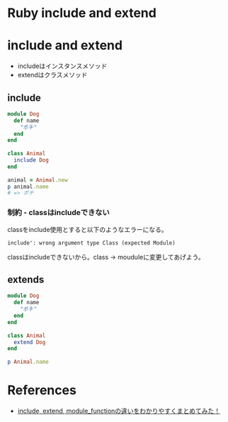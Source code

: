 Ruby include and extend
======================

# include and extend

+ includeはインスタンスメソッド
+ extendはクラスメソッド

## include

```rb
module Dog
  def name
    "ポチ"
  end
end
 
class Animal
  include Dog
end
 
animal = Animal.new
p animal.name
# => ポチ
```

### 制約 - classはincludeできない

classをinclude使用とすると以下のようなエラーになる。

`include': wrong argument type Class (expected Module)`

classはincludeできないから。class -> mouduleに変更してあげよう。

## extends

```rb
module Dog
  def name
    "ポチ"
  end
end
 
class Animal
  extend Dog
end
 
p Animal.name
```


# References

+ [include, extend, module_functionの違いをわかりやすくまとめてみた！](http://www.sejuku.net/blog/16046)